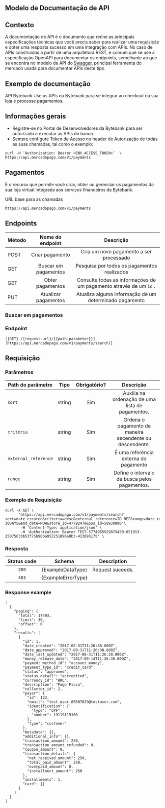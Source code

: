 ## Modelo de Documentação de API

## Contexto
A documentação de API é o documento que reúne as principais especificações técnicas que você precis saber para realizar uma requisição e obter uma resposta sucesso em uma integração com APIs. No caso de APIs construídas a partir de uma arquitetura REST, é comum que se use a especificação OpenAPI para documentar os endpoints, semelhante ao que se encontra no modelo de API do [Swagger](https://petstore.swagger.io/#/), principal ferramenta do mercado usada para documentar APIs deste tipo.

## Exemplo de documentação
API Bytebank
Use as APIs da Bytebank para se integrar ao checkout da sua loja e processe pagamentos.

## Informações gerais
- Registre-se no Portal de Desenvolvedores da Bytebank para ser autorizado a executar as APIs do banco.
- Sempre configure Token de Acesso no header de Autorização de todas as suas chamadas, tal como o exemplo:
```
curl -H ‘Authorization: Bearer <ENV_ACCESS_TOKEN>’  \
https://api.mercadopago.com/V1/payments
````
## Pagamentos
É o recurso que permite você criar, obter ou gerenciar os pagamentos da sua loja virtual integrada aos serviços financeiros da Bytebank.

URL base para as chamadas
```
https://api.mercadopago.com/v1/payments
```

## Endpoints

| Método  | Nome do endpoint    | Descrição |
| ------------- |:-------------:|:-------------:|
| POST      | Criar pagamento     |Cria um novo pagamento a ser processado|
| GET     | Buscar em pagamentos     |Pesquisa por todos os pagamentos realizados|
| GET      | Obter pagamentos     |Consulte todas as informações de um pagamento através de um `id` .|
|    PUT   | Atualizar pagamentos |Atualiza alguma informação de um determinado pagamento |

### Buscar em pagamentos
### Endpoint
```
[{GET} /{request-url}/{{path-parameter}}](https://api.mercadopago.com/v1/payments/search)]
```
## Requisição
### Parâmetros

| Path do parâmetro  | Tipo    | Obrigatório? | Descrição |
| ------------- |:-------------:|:-------------:|:-------------:|
| `sort`      | string     |Sim|Auxilia na ordenação de uma lista de pagamentos.|
| `criteria`     | string     |Sim |Ordena o pagamento de maneira ascendente ou descendente.|
| `external_reference`      | string     |Sim|É uma referência externa do pagamento|
|    `range`   | string |Sim |Define o intervalo de busca pelos pagamentos.|

### Exemplo de Requisição

````
curl -X GET \
      'https://api.mercadopago.com/v1/payments/search?sort=date_created&criteria=desc&external_reference=ID_REF&range=date_created&begin_date=NOW-30DAYS&end_date=NOW&store_id=47792478&pos_id=58930090'\
       -H 'Content-Type: application/json' \
       -H 'Authorization: Bearer TEST-5774955929875430-051913-25075633b53f75b90ba952251896e9b3-413696175' \
````       
### Resposta

| Status code	| Schema	| Description |
| :-------------:|:-------------: |:-------------: |
| `200`	| {ExampleDataType}	| Request suceeds.|
| `403`	| {ExampleErrorType}    |    |

### Response example
```
[
  {
    "paging": {
      "total": 17493,
      "limit": 30,
      "offset": 0
    },
    "results": [
      {
        "id": 1,
        "date_created": "2017-08-31T11:26:38.000Z",
        "date_approved": "2017-08-31T11:26:38.000Z",
        "date_last_updated": "2017-08-31T11:26:38.000Z",
        "money_release_date": "2017-09-14T11:26:38.000Z",
        "payment_method_id": "account_money",
        "payment_type_id": "credit_card",
        "status": "approved",
        "status_detail": "accredited",
        "currency_id": "BRL",
        "description": "Pago Pizza",
        "collector_id": 2,
        "payer": {
          "id": 123,
          "email": "test_user_80507629@testuser.com",
          "identification": {
            "type": "CPF",
            "number": 19119119100
          },
          "type": "customer"
        },
        "metadata": {},
        "additional_info": {},
        "transaction_amount": 250,
        "transaction_amount_refunded": 0,
        "coupon_amount": 0,
        "transaction_details": {
          "net_received_amount": 250,
          "total_paid_amount": 250,
          "overpaid_amount": 0,
          "installment_amount": 250
        },
        "installments": 1,
        "card": {}
      }
    ]
  }
]
```
